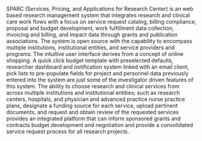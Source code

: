 SPARC (Services, Pricing, and Applications for Research Center) is an web based research management system that integrates research and clinical care work flows with a focus on service request catalog, billing compliance,  proposal and budget development, work fulfillment data collection, invoicing and billing, and impact data through grants and publication associations.  The system is open source with the capability to encompass multiple institutions, institutional entities, and service providers and programs.   The intuitive user interface derives from a concept of online shopping.  A quick click budget template with preselected defaults, researcher dashboard and notification system linked with an email client, pick lists to pre-populate fields for project and personnel data previously entered into the system are just some of the investigator driven features of this system.  The ability to choose research and clinical services from across multiple institutions and institutional entities; such as research centers, hospitals, and physician and advanced practice nurse practice plans, designate a funding source for each service, upload pertinent documents, and request and obtain review of the requested services provides an integrated platform that can inform sponsored grants and contracts budget development and negotiation and provide a consolidated service request process for all research projects.